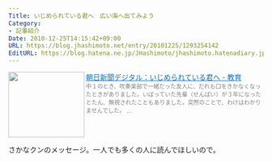 ```yaml
---
Title: いじめられている君へ　広い海へ出てみよう
Category:
- 記事紹介
Date: 2010-12-25T14:15:42+09:00
URL: https://blog.jhashimoto.net/entry/20101225/1293254142
EditURL: https://blog.hatena.ne.jp/JHashimoto/jhashimoto.hatenadiary.jp/atom/entry/12921228815717258382
---
```


<a href="http://www.asahi.com/edu/ijime/sakanakun.html" target="_blank"><img class="alignleft" align="left" border="0" src="http://capture.heartrails.com/150x130/shadow?http://www.asahi.com/edu/ijime/sakanakun.html" alt="" width="150" height="130" /></a><a style="color:#0070C5;" href="http://www.asahi.com/edu/ijime/sakanakun.html" target="_blank">朝日新聞デジタル：いじめられている君へ - 教育</a><a href="http://b.hatena.ne.jp/entry/http://www.asahi.com/edu/ijime/sakanakun.html" target="_blank"><img border="0" src="http://b.hatena.ne.jp/entry/image/http://www.asahi.com/edu/ijime/sakanakun.html" alt="" /></a><br><span style="color: #808080;font-size: 80%;">中１のとき、吹奏楽部で一緒だった友人に、だれも口をきかなくなったときがありました。いばっていた先輩（せんぱい）が３年になったとたん、無視されたこともありました。突然のことで、わけはわかりませんでした。 ...</span><br style="clear:both;" />

さかなクンのメッセージ。一人でも多くの人に読んでほしいので。
